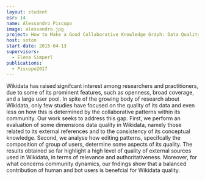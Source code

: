 ```yaml
---
layout: student
esr: 14
name: Alessandro Piscopo
image: alessandro.jpg
project: How to Make a Good Collaborative Knowledge Graph: Data Quality and Community Dynamics in Wikidata
host: soton
start-date: 2015-04-13
supervisors:
  - Elena Simperl
publications:
  - Piscopo2017
---
```

Wikidata has raised signifcant interest among researchers and practitioners, due to some of its prominent features, such as openness, broad coverage, and a large user pool. In spite of the growing body of research about Wikidata, only few studies have focused on the quality of its data and even less on how this is determined by the collaborative patterns within its community. Our work seeks to address this gap. First, we perform an evaluation of some dimensions data quality in Wikidata, namely those related to its external references and to the consistency of its conceptual knowledge. Second, we analyse how editing patterns, specifcally the composition of group of users, determine some aspects of its quality. The results obtained so far highlight a high level of quality of external sources used in Wikidata, in terms of relevance and authoritativeness. Moreover, for what concerns community dynamics, our fndings show that a balanced contribution of human and bot users is benefcial for Wikidata quality.
